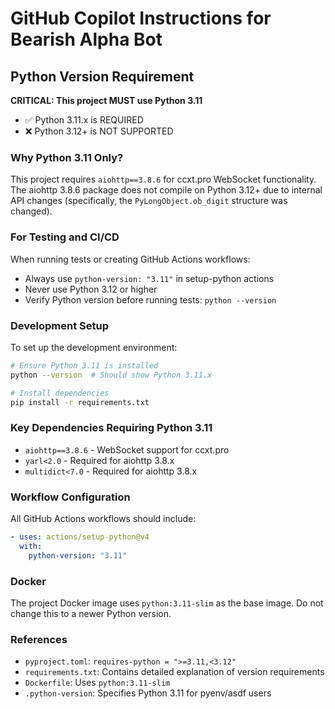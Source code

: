 # GitHub Copilot Instructions for Bearish Alpha Bot

## Python Version Requirement

**CRITICAL: This project MUST use Python 3.11**

- ✅ Python 3.11.x is REQUIRED
- ❌ Python 3.12+ is NOT SUPPORTED

### Why Python 3.11 Only?

This project requires `aiohttp==3.8.6` for ccxt.pro WebSocket functionality. 
The aiohttp 3.8.6 package does not compile on Python 3.12+ due to internal API changes 
(specifically, the `PyLongObject.ob_digit` structure was changed).

### For Testing and CI/CD

When running tests or creating GitHub Actions workflows:
- Always use `python-version: "3.11"` in setup-python actions
- Never use Python 3.12 or higher
- Verify Python version before running tests: `python --version`

### Development Setup

To set up the development environment:
```bash
# Ensure Python 3.11 is installed
python --version  # Should show Python 3.11.x

# Install dependencies
pip install -r requirements.txt
```

### Key Dependencies Requiring Python 3.11

- `aiohttp==3.8.6` - WebSocket support for ccxt.pro
- `yarl<2.0` - Required for aiohttp 3.8.x
- `multidict<7.0` - Required for aiohttp 3.8.x

### Workflow Configuration

All GitHub Actions workflows should include:
```yaml
- uses: actions/setup-python@v4
  with:
    python-version: "3.11"
```

### Docker

The project Docker image uses `python:3.11-slim` as the base image.
Do not change this to a newer Python version.

### References

- `pyproject.toml`: `requires-python = ">=3.11,<3.12"`
- `requirements.txt`: Contains detailed explanation of version requirements
- `Dockerfile`: Uses `python:3.11-slim`
- `.python-version`: Specifies Python 3.11 for pyenv/asdf users
